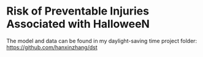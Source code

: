 # Risk of Preventable Injuries Associated with HalloweeN
The model and data can be found in my daylight-saving time project folder: https://github.com/hanxinzhang/dst
